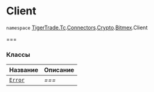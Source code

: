 # Client

`namespace` [TigerTrade.Tc](../../../../).[Connectors](../../../).[Crypto](../../).[Bitmex](../).Client

\===

### Классы

| Название               | Описание |
| ---------------------- | -------- |
| [`Error`](error.cs.md) | _===_    |
